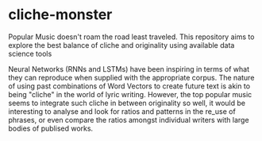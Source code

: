 # cliche-monster
Popular Music doesn't roam the road least traveled. This repository aims to explore the best balance of cliche and originality using available data science tools

Neural Networks (RNNs and LSTMs) have been inspiring in terms of what they can reproduce when supplied with the appropriate corpus.
The nature of using past combinations of Word Vectors to create future text is akin to being "cliche" in the world of lyric writing.
However, the top popular music seems to integrate such cliche in between originality so well, it would be interesting to analyse and look for ratios and patterns in the re_use of phrases, or even compare the ratios amongst individual writers with large bodies of publised works.

